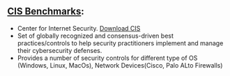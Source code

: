 ## [CIS Benchmarks](https://www.cisecurity.org/cis-benchmarks):
- Center for Internet Security. [Download CIS](https://downloads.cisecurity.org/#/)
- Set of globally recognized and consensus-driven best practices/controls to help security practitioners implement and manage their cybersecurity defenses.
- Provides a number of security controls for different type of OS (Windows, Linux, MacOs), Network Devices(Cisco, Palo ALto Firewalls)

## 
